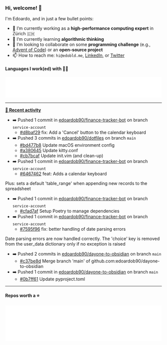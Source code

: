 ### Hi, welcome! 👋 

I'm Edoardo, and in just a few bullet points:

- 🔭 I’m currently working as a **high-performance computing expert** in Zürich 🇨🇭
- 🌱 I’m currently learning **algorithmic thinking**
- 👯 I’m looking to collaborate on some **programming challenge** (e.g., [Advent of Code](https://github.com/edoardob90/aoc2021)) or an **open-source project**
- 📫 How to reach me: `hi@edobld.me`, [LinkedIn](https://linkedin.com/in/edobld), or [Twitter](https://twitter.com/eadweard90)

#### Languages I work(ed) with 👨‍💻

<img src="https://github.com/edoardob90/edoardob90/blob/main/.cache/languages.svg">

---

**[📰 Recent activity](https://github.com/edoardob90)**
* ➡️ Pushed 1 commit in [edoardob90/finance-tracker-bot](https://github.com/edoardob90/finance-tracker-bot) on branch `service-account`
  * [#d8baf29](https://github.com/edoardob90/finance-tracker-bot/commit/d8baf29) fix: Add a &#39;Cancel&#39; button to the calendar keyboard
* ➡️ Pushed 3 commits in [edoardob90/dotfiles](https://github.com/edoardob90/dotfiles) on branch `main`
  * [#bd477b8](https://github.com/edoardob90/dotfiles/commit/bd477b8) Update macOS environment config
  * [#a380645](https://github.com/edoardob90/dotfiles/commit/a380645) Update kitty.conf
  * [#cb7bcaf](https://github.com/edoardob90/dotfiles/commit/cb7bcaf) Update init.vim (and clean-up)
* ➡️ Pushed 1 commit in [edoardob90/finance-tracker-bot](https://github.com/edoardob90/finance-tracker-bot) on branch `service-account`
  * [#6467462](https://github.com/edoardob90/finance-tracker-bot/commit/6467462) feat: Adds a calendar keyboard

Plus: sets a default &#39;table_range&#39;
when appending new records to the spreadsheet
* ➡️ Pushed 1 commit in [edoardob90/finance-tracker-bot](https://github.com/edoardob90/finance-tracker-bot) on branch `service-account`
  * [#cfad7af](https://github.com/edoardob90/finance-tracker-bot/commit/cfad7af) Setup Poetry to manage dependencies
* ➡️ Pushed 1 commit in [edoardob90/finance-tracker-bot](https://github.com/edoardob90/finance-tracker-bot) on branch `service-account`
  * [#7595f96](https://github.com/edoardob90/finance-tracker-bot/commit/7595f96) fix: better handling of date parsing errors

Date parsing errors are now handled correctly.
The &#39;choice&#39; key is removed from the user_data dictionary
only if no exception is raised
* ➡️ Pushed 2 commits in [edoardob90/dayone-to-obsidian](https://github.com/edoardob90/dayone-to-obsidian) on branch `main`
  * [#c37be8d](https://github.com/edoardob90/dayone-to-obsidian/commit/c37be8d) Merge branch &#39;main&#39; of github.com:edoardob90/dayone-to-obsidian
* ➡️ Pushed 1 commit in [edoardob90/dayone-to-obsidian](https://github.com/edoardob90/dayone-to-obsidian) on branch `main`
  * [#0b7ff61](https://github.com/edoardob90/dayone-to-obsidian/commit/0b7ff61) Update pyproject.toml


---

#### Repos worth a ⭐

<img src="https://github.com/edoardob90/edoardob90/blob/main/.cache/stars.svg">

<!--
- ⚡ Fun fact: ...
- 🤔 I’m looking for help with ...
- 💬 Ask me about ...
- 🌐 My webpage ...
-->
